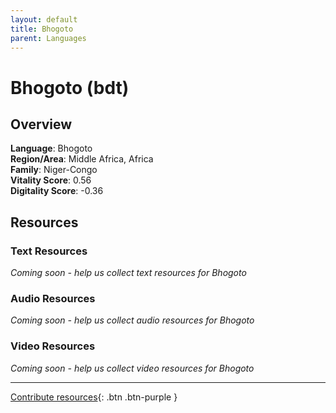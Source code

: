 ```yaml
---
layout: default
title: Bhogoto
parent: Languages
---
```


# Bhogoto (bdt)

## Overview

**Language**: Bhogoto  
**Region/Area**: Middle Africa, Africa  
**Family**: Niger-Congo  
**Vitality Score**: 0.56  
**Digitality Score**: -0.36  

## Resources

### Text Resources
*Coming soon - help us collect text resources for Bhogoto*

### Audio Resources
*Coming soon - help us collect audio resources for Bhogoto*

### Video Resources
*Coming soon - help us collect video resources for Bhogoto*

---

[Contribute resources](https://fairtrain.github.io/){: .btn .btn-purple }
